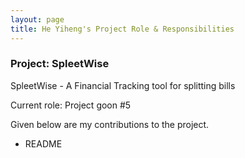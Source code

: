 ```yaml
---
layout: page
title: He Yiheng's Project Role & Responsibilities
---
```


### Project: SpleetWise

SpleetWise - A Financial Tracking tool for splitting bills

Current role: Project goon #5

Given below are my contributions to the project.

* README